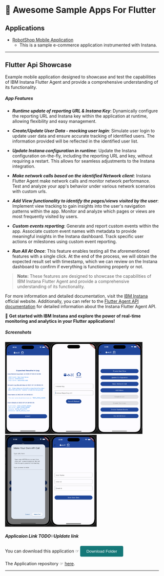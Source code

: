 # 🚀 Awesome Sample Apps For Flutter

## Applications
- [RobotShop Mobile Application](#robotshop-mobile-application)
    - This is a sample e-commerce application instrumented with Instana.

 ---

## Flutter Api Showcase

Example mobile application designed to showcase and test the capabilities of IBM Instana Flutter Agent and provide a comprehensive understanding of its functionality.

##### App Features

- ***Runtime update of reporting URL & Instana Key***: Dynamically configure the reporting URL and Instana key within the application at runtime, allowing flexibility and easy management.

- ***Create/Update User Data - mocking user login***: Simulate user login to update user data and ensure accurate tracking of identified users. The information provided will be reflected in the identified user list.

- ***Update Instana configuration in runtime***: Update the Instana configuration on-the-fly, including the reporting URL and key, without requiring a restart. This allows for seamless adjustments to the Instana integration.

- ***Make network calls based on the identified Network client***: Instana Flutter Agent make network calls and monitor network performance. Test and analyze your app's behavior under various network scenarios with custom urls.

- ***Add View functionality to identify the pages/views visited by the user***: Implement view tracking to gain insights into the user's navigation patterns within the app. Monitor and analyze which pages or views are most frequently visited by users.

- ***Custom events reporting***: Generate and report custom events within the app. Associate custom event names with metadata to provide meaningful insights in the Instana dashboard. Track specific user actions or milestones using custom event reporting.

- ***Run All At Once***: This feature enables testing all the aforementioned features with a single click. At the end of the process, we will obtain the expected result set with timestamp, which we can review on the Instana dashboard to confirm if everything is functioning properly or not.

> **Note:** These features are designed to showcase the capabilities of IBM Instana Flutter Agent and provide a comprehensive understanding of its functionality.

For more information and detailed documentation, visit the <a href="https://www.ibm.com/products/instana" target="_blank">IBM Instana</a> official website. Additionally, you can refer to the <a href="https://www.ibm.com/docs/en/instana-observability/current?topic=monitoring-flutter-api" target="_blank">Flutter Agent API documentation</a> for detailed information about the Instana Flutter Agent API.

🎉 **Get started with IBM Instana and explore the power of real-time monitoring and analytics in your Flutter applications!**

##### Screenshots

<img src="../imgs/showcase-flutter/all_at_once_screen.png" alt="login" width="150" height="300"><img src="../imgs/showcase-flutter/credential_screen.png" alt="login" width="150" height="300"><img src="../imgs/showcase-flutter/feature_listing.png" alt="login" width="150" height="300"><img src="../imgs/showcase-flutter/network_screen.png" alt="login" width="150" height="300"><img src="../imgs/showcase-flutter/profile_screen.png" alt="login" width="150" height="300">

##### Applicaion Link TODO::Upldate link

You can download this application ☞
<button onclick="window.open('https://download-directory.github.io/?url=https://github.com/instana/flutter-agent/tree/main/lib', '_blank')" style="background-color: #157878; color: white; padding: 10px 20px; border: none; cursor: pointer; border-radius: 4px;">Download Folder</button>

The Application repository ☞ <a href="https://github.com/instana/flutter-agent/tree/main/lib" target="_blank">here</a>.


 ---